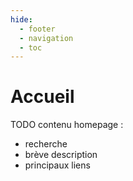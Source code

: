 ```yaml
---
hide:
  - footer
  - navigation
  - toc
---
```


# Accueil

TODO contenu homepage :

- recherche
- brève description
- principaux liens